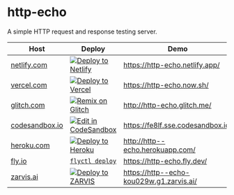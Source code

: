# http-echo

A simple HTTP request and response testing server.

| Host               | Deploy                                                           | Demo                                     |
| ------------------ | ---------------------------------------------------------------- | ---------------------------------------- |
| [netlify.com][]    | [![Deploy to Netlify][netlify-button]][netlify-deploy]           | https://http-echo.netlify.app/           |
| [vercel.com][]     | [![Deploy to Vercel][vercel-button]][vercel-deploy]              | https://http-echo.now.sh/                |
| [glitch.com][]     | [![Remix on Glitch][glitch-button]][glitch-deploy]               | http://http-echo.glitch.me/              |
| [codesandbox.io][] | [![Edit in CodeSandbox][codesandbox-button]][codesandbox-deploy] | https://fe8lf.sse.codesandbox.io/        |
| [heroku.com][]     | [![Deploy to Heroku][heroku-button]][heroku-deploy]              | http://http--echo.herokuapp.com/         |
| [fly.io][]         | [`flyctl deploy`][fly-deploy]                                    | https://http-echo.fly.dev/               |
| [zarvis.ai][]      | [![Deploy to ZARVIS][zarvis-button]][zarvis-deploy]              | https://http--echo-kou029w.g1.zarvis.ai/ |

[netlify.com]: https://www.netlify.com/
[netlify-button]: https://www.netlify.com/img/deploy/button.svg
[netlify-deploy]: https://app.netlify.com/start/deploy?repository=https://github.com/kou029w/http-echo
[vercel.com]: https://vercel.com/
[vercel-button]: https://vercel.com/button
[vercel-deploy]: https://vercel.com/import/project?template=https://github.com/kou029w/http-echo
[glitch.com]: https://glitch.com/
[glitch-deploy]: https://glitch.com/edit/#!/remix/http-echo
[glitch-button]: https://cdn.gomix.com/f3620a78-0ad3-4f81-a271-c8a4faa20f86%2Fremix-button.svg
[codesandbox.io]: https://codesandbox.io/
[codesandbox-deploy]: https://codesandbox.io/s/github/kou029w/http-echo
[codesandbox-button]: https://codesandbox.io/static/img/play-codesandbox.svg
[heroku.com]: https://heroku.com/
[heroku-button]: https://www.herokucdn.com/deploy/button.svg
[heroku-deploy]: https://heroku.com/deploy
[fly.io]: https://fly.io/
[fly-deploy]: https://fly.io/docs/speedrun/
[zarvis.ai]: https://zarvis.ai/
[zarvis-button]: https://zarvis.ai/api/open/button.svg
[zarvis-deploy]: https://zarvis.ai/api/open
